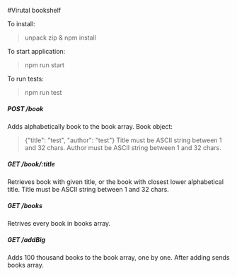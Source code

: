 #Virutal bookshelf 

To install:
> unpack zip & npm install 

To start application:
> npm run start

To run tests:
> npm run test 


##### POST /book 
Adds alphabetically book to the book array. 
Book object: 
>  {"title": "test", "author": "test"}
Title must be ASCII string between 1 and 32 chars.
Author must be ASCII string between 1 and 32 chars.


##### GET /book/:title
Retrieves book with given title, or the book with closest lower alphabetical title. 
Title must be ASCII string between 1 and 32 chars.

##### GET /books
Retrives every book in books array.

##### GET /addBig
Adds 100 thousand books to the book array, one by one. 
After adding sends books array. 

